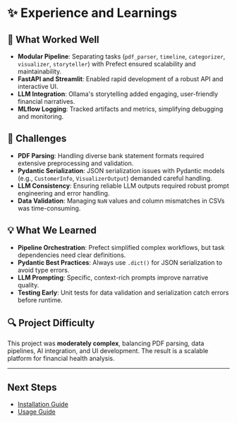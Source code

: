 # ✨ Experience and Learnings

## 🌟 What Worked Well

- **Modular Pipeline**: Separating tasks (`pdf_parser`, `timeline`, `categorizer`, `visualizer`, `storyteller`) with Prefect ensured scalability and maintainability.
- **FastAPI and Streamlit**: Enabled rapid development of a robust API and interactive UI.
- **LLM Integration**: Ollama's storytelling added engaging, user-friendly financial narratives.
- **MLflow Logging**: Tracked artifacts and metrics, simplifying debugging and monitoring.

## 🧩 Challenges

- **PDF Parsing**: Handling diverse bank statement formats required extensive preprocessing and validation.
- **Pydantic Serialization**: JSON serialization issues with Pydantic models (e.g., `CustomerInfo`, `VisualizerOutput`) demanded careful handling.
- **LLM Consistency**: Ensuring reliable LLM outputs required robust prompt engineering and error handling.
- **Data Validation**: Managing `NaN` values and column mismatches in CSVs was time-consuming.

## 💡 What We Learned

- **Pipeline Orchestration**: Prefect simplified complex workflows, but task dependencies need clear definitions.
- **Pydantic Best Practices**: Always use `.dict()` for JSON serialization to avoid type errors.
- **LLM Prompting**: Specific, context-rich prompts improve narrative quality.
- **Testing Early**: Unit tests for data validation and serialization catch errors before runtime.

## 🔍 Project Difficulty

This project was **moderately complex**, balancing PDF parsing, data pipelines, AI integration, and UI development. The result is a scalable platform for financial health analysis.

---

## Next Steps

- [Installation Guide](installation.md)
- [Usage Guide](usage.md)